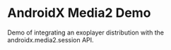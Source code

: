 # AndroidX Media2 Demo

Demo of integrating an exoplayer distribution with the androidx.media2.session API.



